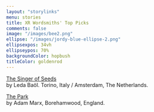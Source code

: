 ```yaml
---
layout: "storylinks"
menu: stories
title: XR Wordsmiths' Top Picks
comments: false
image: "/images/bee2.png"
ellipse: "/images/jordy-blue-ellipse-2.png"
ellipsexpos: 34vh
ellipseypos: 70%
backgroundColor: hopbush
titleColor: goldenrod
---
```

<p><a class=storylink href="/stories/singer-of-seeds">The Singer of Seeds</a><br>
by Leda Baöl. Torino, Italy / Amsterdam, The Netherlands.</p>

<p><a class=storylink href="/stories/the-park">The Park</a><br>
by Adam Marx, Borehamwood, England. </p>




